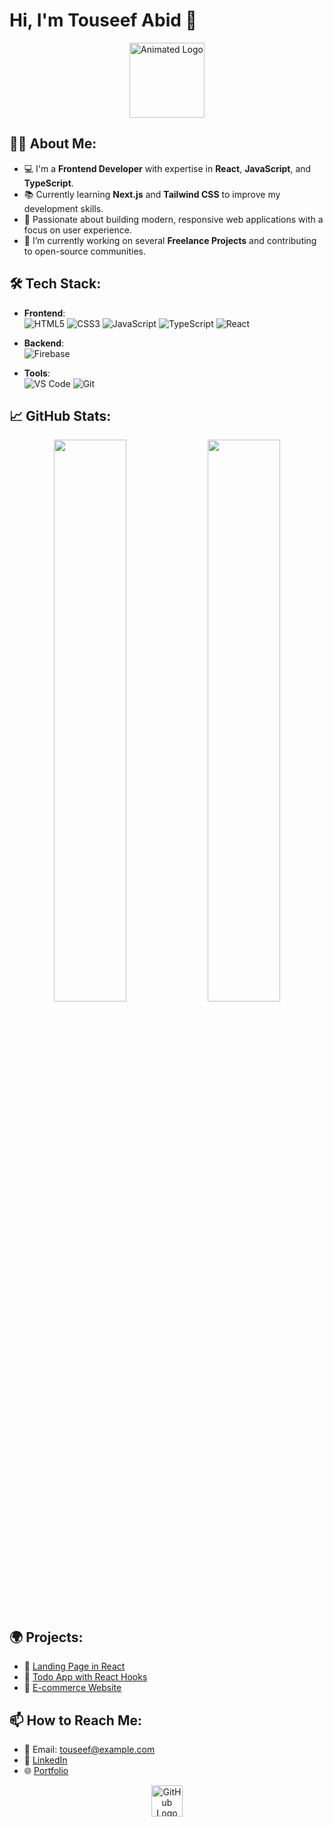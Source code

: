 # Hi, I'm Touseef Abid 👋

<p align="center">
  <img src="https://github.githubassets.com/images/spinners/octocat-spinner-64.gif" alt="Animated Logo" width="120" />
</p>

## 👨‍💻 About Me:
- 💻 I'm a **Frontend Developer** with expertise in **React**, **JavaScript**, and **TypeScript**.
- 📚 Currently learning **Next.js** and **Tailwind CSS** to improve my development skills.
- 🚀 Passionate about building modern, responsive web applications with a focus on user experience.
- 🔭 I’m currently working on several **Freelance Projects** and contributing to open-source communities.

## 🛠️ Tech Stack:
- **Frontend**:  
  ![HTML5](https://img.shields.io/badge/HTML5-E34F26?style=for-the-badge&logo=html5&logoColor=white)
  ![CSS3](https://img.shields.io/badge/CSS3-%231572B6.svg?style=for-the-badge&logo=css3&logoColor=white)
  ![JavaScript](https://img.shields.io/badge/JavaScript-%23323330.svg?style=for-the-badge&logo=javascript)
  ![TypeScript](https://img.shields.io/badge/TypeScript-%23323330.svg?style=for-the-badge&logo=typescript)
  ![React](https://img.shields.io/badge/React-%2320232a.svg?style=for-the-badge&logo=react)

- **Backend**:  
  ![Firebase](https://img.shields.io/badge/Firebase-%23039BE5.svg?style=for-the-badge&logo=firebase)

- **Tools**:  
  ![VS Code](https://img.shields.io/badge/VS%20Code-007ACC.svg?style=for-the-badge&logo=visual-studio-code)
  ![Git](https://img.shields.io/badge/Git-%23F05033.svg?style=for-the-badge&logo=git&logoColor=white)
  
## 📈 GitHub Stats:
<p align="center">
  <img width="48%" src="https://github-readme-stats.vercel.app/api?username=Touseef4705" />
  <img width="48%" src="https://github-readme-streak-stats.herokuapp.com/?user=Touseef4705&theme=radical" />
</p>

## 🌍 Projects:
- 💼 [Landing Page in React](https://github.com/TouseefAbid/landing-page)
- 📱 [Todo App with React Hooks](https://github.com/TouseefAbid/todo-app-react)
- 🛒 [E-commerce Website](https://github.com/TouseefAbid/ecommerce-site)

## 📫 How to Reach Me:
- 📧 Email: [touseef@example.com](mailto:touseef@example.com)
- 💼 [LinkedIn](https://linkedin.com/in/touseef-abid)
- 🌐 [Portfolio](https://touseefabid.dev)

<p align="center">
  <img src="https://github.githubassets.com/images/modules/logos_page/GitHub-Mark.png" width="50" height="50" alt="GitHub Logo">
</p>
